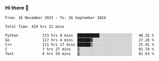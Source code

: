 ### Hi there 👋

<!--
**floyiac/floyiac** is a ✨ _special_ ✨ repository because its `README.md` (this file) appears on your GitHub profile.

Here are some ideas to get you started:

- 🔭 I’m currently working on ...
- 🌱 I’m currently learning ...
- 👯 I’m looking to collaborate on ...
- 🤔 I’m looking for help with ...
- 💬 Ask me about ...
- 📫 How to reach me: ...
- 😄 Pronouns: ...
- ⚡ Fun fact: ...
-->

<!--START_SECTION:waka-->

```txt
From: 16 November 2023 - To: 26 September 2024

Total Time: 429 hrs 21 mins

Python           173 hrs 9 mins  ██████████░░░░░░░░░░░░░░░   40.32 %
Go               117 hrs 4 mins  ██████▓░░░░░░░░░░░░░░░░░░   27.26 %
C++              111 hrs 17 mins ██████▒░░░░░░░░░░░░░░░░░░   25.91 %
C                7 hrs 27 mins   ▒░░░░░░░░░░░░░░░░░░░░░░░░   01.74 %
Text             6 hrs 59 mins   ▒░░░░░░░░░░░░░░░░░░░░░░░░   01.63 %
```

<!--END_SECTION:waka-->
